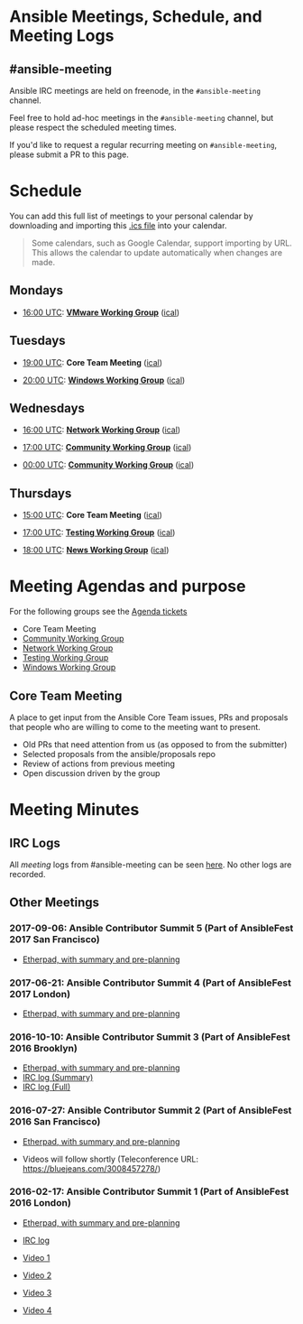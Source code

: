 # Ansible Meetings, Schedule, and Meeting Logs


## #ansible-meeting
Ansible IRC meetings are held on freenode, in the `#ansible-meeting` channel.

Feel free to hold ad-hoc meetings in the `#ansible-meeting` channel, but please respect the scheduled meeting times.

If you'd like to request a regular recurring meeting on `#ansible-meeting`, please submit a PR to this page.


# Schedule

You can add this full list of meetings to your personal calendar by downloading and importing this [.ics file](https://raw.githubusercontent.com/ansible/community/master/ansible_community_meetings.ics) into your calendar.

> Some calendars, such as Google Calendar, support importing by URL.
> This allows the calendar to update automatically when changes are made.

## Mondays

* [16:00 UTC](http://www.thetimezoneconverter.com/?t=16:00&tz=UTC):
  **[VMware Working Group](https://github.com/ansible/community/tree/master/group-vmware)**
  ([ical](https://raw.githubusercontent.com/ansible/community/master/meetings/ical/vmware.ics))

## Tuesdays

* [19:00 UTC](http://www.thetimezoneconverter.com/?t=19:00&tz=UTC): **Core Team Meeting**
  ([ical](https://raw.githubusercontent.com/ansible/community/master/meetings/ical/core-team.ics))

* [20:00 UTC](http://www.thetimezoneconverter.com/?t=20:00&tz=UTC):
  **[Windows Working Group](https://github.com/ansible/community/tree/master/group-windows)**
  ([ical](https://raw.githubusercontent.com/ansible/community/master/meetings/ical/windows.ics))

## Wednesdays

* [16:00 UTC](http://www.thetimezoneconverter.com/?t=16:00&tz=UTC):
  **[Network Working Group](https://github.com/ansible/community/tree/master/group-network)**
  ([ical](https://raw.githubusercontent.com/ansible/community/master/meetings/ical/network.ics))

* [17:00 UTC](http://www.thetimezoneconverter.com/?t=17:00&tz=UTC):
  **[Community Working Group](https://github.com/ansible/community/tree/master/group-community)**
  ([ical](https://raw.githubusercontent.com/ansible/community/master/meetings/ical/community.ics))

* [00:00 UTC](http://www.thetimezoneconverter.com/?t=00:00&tz=UTC):
  **[Community Working Group](https://github.com/ansible/community/tree/master/group-community)**
  ([ical](https://raw.githubusercontent.com/ansible/community/master/meetings/ical/community.ics))

## Thursdays

* [15:00 UTC](http://www.thetimezoneconverter.com/?t=15:00&tz=UTC): **Core Team Meeting**
  ([ical](https://raw.githubusercontent.com/ansible/community/master/meetings/ical/core-team.ics))

* [17:00 UTC](http://www.thetimezoneconverter.com/?t=17:00&tz=UTC):
  **[Testing Working Group](https://github.com/ansible/community/tree/master/group-testing)**
  ([ical](https://raw.githubusercontent.com/ansible/community/master/meetings/ical/testing.ics))

* [18:00 UTC](http://www.thetimezoneconverter.com/?t=18:00&tz=UTC):
  **[News Working Group](https://github.com/ansible/community/tree/master/group-news)**
  ([ical](https://raw.githubusercontent.com/ansible/community/master/meetings/ical/news.ics))


# Meeting Agendas and purpose

For the following groups see the 
[Agenda tickets](https://github.com/ansible/community/issues?utf8=%E2%9C%93&q=is%3Aissue+is%3Aopen++label%3Ameeting_agenda+)
  * Core Team Meeting
  * [Community Working Group](https://github.com/ansible/community/tree/master/group-community)
  * [Network Working Group](https://github.com/ansible/community/tree/master/group-network)
  * [Testing Working Group](https://github.com/ansible/community/tree/master/group-testing)
  * [Windows Working Group](https://github.com/ansible/community/tree/master/group-windows)

## Core Team Meeting
A place to get input from the Ansible Core Team issues, PRs and proposals that people who are willing to come to the meeting want to present.
  * Old PRs that need attention from us (as opposed to from the submitter)
  * Selected proposals from the ansible/proposals repo
  * Review of actions from previous meeting
  * Open discussion driven by the group 

# Meeting Minutes
## IRC Logs
All *meeting* logs from #ansible-meeting can be seen [here](https://meetbot.fedoraproject.org/sresults/?group_id=ansible-meeting&type=channel). No other logs are recorded.

## Other Meetings
### 2017-09-06: Ansible Contributor Summit 5 (Part of AnsibleFest 2017 San Francisco)
 * [Etherpad, with summary and pre-planning](https://public.etherpad-mozilla.org/p/ansible-summit-september-2017)

### 2017-06-21: Ansible Contributor Summit 4 (Part of AnsibleFest 2017 London)
 * [Etherpad, with summary and pre-planning](https://public.etherpad-mozilla.org/p/ansible-summit-june-2017)

### 2016-10-10: Ansible Contributor Summit 3 (Part of AnsibleFest 2016 Brooklyn)
 * [Etherpad, with summary and pre-planning](https://public.etherpad-mozilla.org/p/ansible-summit-july-2016-general)
 * [IRC log (Summary)](https://meetbot.fedoraproject.org/ansible-meeting/2016-07-27/contributor_conference_sf_2016.2016-07-27-15.32.html)
 * [IRC log (Full)](https://meetbot.fedoraproject.org/ansible-meeting/2016-07-27/contributor_conference_sf_2016.2016-07-27-15.32.log.html)
 
### 2016-07-27: Ansible Contributor Summit 2 (Part of AnsibleFest 2016 San Francisco)
 * [Etherpad, with summary and pre-planning](https://public.etherpad-mozilla.org/p/ansible-summit-october-2016)

* Videos will follow shortly (Teleconference URL: https://bluejeans.com/3008457278/)
### 2016-02-17: Ansible Contributor Summit 1 (Part of AnsibleFest 2016 London)

* [Etherpad, with summary and pre-planning](https://public.etherpad-mozilla.org/p/ansible-summit)
* [IRC log](https://gist.github.com/gregdek/4ed5bd745881570a17db)

* [Video 1](https://www.youtube.com/watch?v=l7v7RSHwGhk)
* [Video 2](https://www.youtube.com/watch?v=47vidc1P-ZE)
* [Video 3](https://www.youtube.com/watch?v=c3WNhsHW7Xc)
* [Video 4](https://www.youtube.com/watch?v=qPuQ-UToen0)
